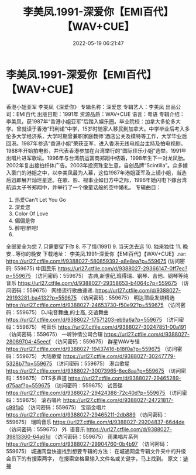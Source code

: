 ﻿---
title: 李美凤.1991-深爱你【EMI百代】【WAV+CUE】
date: 2022-05-19 06:21:47
categories: WAV车载音乐、镜像
tags: 华语中文
---
# 李美凤.1991-深爱你【EMI百代】【WAV+CUE】

香港小姐亚军 李美凤《深爱你》
专辑名称：深爱您
专辑艺人：李美凤
出品公司：EMI百代
出版日期：1991年
资源品质：WAV+CUE
语言：粤语
专辑介绍：
李美凤，获1987年“香港小姐亚军”后踏入娱乐圈。毕业院校：加拿大多伦多大学。曾就读于香港“玛利诺”中学，15岁时随家人移民到加拿大。中学毕业后考入多伦多大学经济系，大学时期曾兼职家庭教师`酒店公关及模特等工作，大学毕业后回港。1987年参选“香港小姐”荣获亚军，进入香港无线电视台主持及拍电视剧。1988年开始拍电影，并代表香港参加在台湾举行的“国际佳乐小姐”选举。1991年出唱片进军歌坛。1996年与台湾航运富商郑翔中结婚，1998年生下一对龙凤胎。2002年复出接拍纤体广告。2003年投资珠宝生意，自创品牌“Scintilla”。众多嫁入豪门的港姐之中，以李美凤最为人慕，这位1987年港姐亚军及上镜小姐，当选后迅即展开灿烂星途。在歌、影、视事业如日方中之际，1996年她闪电下嫁台湾航运太子爷郑翔中，并举行了一个像童话般的空中婚礼。
专辑曲目：
1. 热爱Can't Let You
Go
2. 深爱您
3. Color Of Love
4. 偏偏是你
5. 醉吧!醉吧!
6.
全部爱全为您
7. 只需要留下你
8. 不了情(1991)
9. 当天怎去远
10. 独来独往
11. 晚安…等你的晚安
下载地址：
李美凤.1991-深爱你【EMI百代】【WAV+CUE】.rar: https://url27.ctfile.com/f/9388027-580859392-a8e8ea?p=559675
(访问密码: 559675)
中国民乐
https://url27.ctfile.com/d/9388027-29366147-0ff7ec?p=559675
（访问密码：559675）
古典,新世纪,班得瑞、钢琴、吉他、钢琴等纯音乐
https://url27.ctfile.com/d/9388027-29358653-b4064c?p=559675
（访问密码：559675）
网络流行歌曲速递.
https://url27.ctfile.com/d/9388027-29193281-ba4132?p=559675
（访问密码：559675）
明达顶级发烧精选
https://url27.ctfile.com/d/9388027-24653730-f50e92?p=559675
（访问密码：559675）
DJ电音舞曲,的士高, 交谊舞曲
https://url27.ctfile.com/d/9388027-17571203-eb9a6a?p=559675
（访问密码：559675）
纯音乐
https://url27.ctfile.com/d/9388027-30247851-00a191
（访问密码：559675）
一听钟情公司合辑
https://url27.ctfile.com/d/9388027-28089704-45eecf
（访问密码：559675）
群星WAV专辑
https://url27.ctfile.com/d/9388027-19437416-b18f0a?p=559675
（访问密码：559675）
大陆歌星
https://url27.ctfile.com/d/9388027-30247779-5328b7?p=559675
（访问密码：559675）
港台歌星
https://url27.ctfile.com/d/9388027-30073965-8ec8aa?p=559675
（访问密码：559675）
DTS多声道
https://url27.ctfile.com/d/9388027-29465289-d75aaf?p=559675
（访问密码：559675）
试音碟
https://url27.ctfile.com/d/9388027-29424388-72c40d?p=559675
（访问密码：559675）
滚石唱片
https://url27.ctfile.com/d/9388027-24721817-c99fb0
（访问密码：559675）
宝丽金唱片
https://url27.ctfile.com/d/9388027-29465211-2db889
（访问密码：559675）
瑞鸣音乐
https://url27.ctfile.com/d/9388027-29204837-66d4de
（访问密码：559675）
外  语音乐
https://url27.ctfile.com/d/9388027-39813360-64a61d
（访问密码：559675）
雨果唱片系列
https://url27.ctfile.com/d/9388027-29904760-0b4b97
（访问密码：559675）
城通网盘快速找到想要专辑的方法：
在城通网盘专辑文件夹中的升级会员下的有搜索两字，
在搜索空格里输入文件名或关键字，马上找到。
原文：[链接](https://blog.sina.com.cn/s/blog_1647c7e7601030xb9.html)